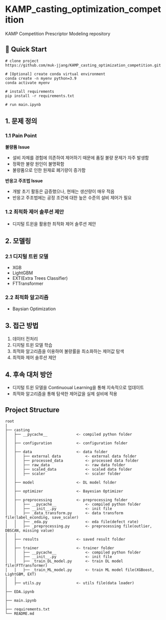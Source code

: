# KAMP_casting_optimization_competition
KAMP Competition Prescriptor Modeling repository

## 🚀 Quick Start
```
# clone project
https://github.com/muk-jjang/KAMP_casting_optimization_competition.git

# [Optional] create conda virtual environment
conda create -n myenv python=3.9
conda activate myenv

# install requirements
pip install -r requirements.txt

# run main.ipynb 

```

## 1. 문제 정의
### 1.1 Pain Point
**불량품 Issue** 
- 설비 자체를 경험에 의존하여 제어하기 때문에 품질 불량 문제가 자주 발생함
- 정확한 불량 원인이 불명확함
- 불량품으로 인한 원재료 폐기량이 증가함

**반응고 주조법 Issue**
- 개발 초기 활동은 급증했으나, 현재는 생산량이 매우 적음
- 반응고 주조법에는 공정 조건에 대한 높은 수준의 설비 제어가 필요

### 1.2 최적화 제어 솔루션 제안
- 디지털 트윈을 활용한 최적화 제어 솔루션 제안

## 2. 모델링
### 2.1 디지털 트윈 모델
- XGB
- LightGBM
- EXT(Extra Trees Classifier)
- FTTransformer

### 2.2 최적화 알고리즘
- Baysian Optimization

## 3. 접근 방법
1. 데이터 전처리
2. 디지털 트윈 모델 학습
3. 최적화 알고리즘을 이용하여 불량률을 최소화하는 제어값 탐색
4. 최적화 제어 솔루션 제안


## 4. 후속 대처 방안
- 디지털 트윈 모델을 Continuoual Learning을 통해 지속적으로 업데이트
- 최적화 알고리즘을 통해 탐색한 제어값을 실제 설비에 적용

## Project Structure
```
root
|
├── casting
│   ├── __pycache__             <- compiled python folder
│   │
│   ├── configuration           <- configuration folder
│   │
│   ├── data                    <- data folder
│   │   ├── external data           <- external data folder 
│   │   ├── processed_data          <- processed data folder
│   │   ├── raw_data                <- raw data folder
│   │   ├── scaled_data             <- scaled data folder
│   │   ├── scaler                  <- scaler folder
│   │
│   ├── model                   <- DL model folder
│   │
│   ├── optimizer               <- Bayesian Optimizer    
│   │
│   ├── preprocessing           <- preprocessing folder
│   │   ├── __pycache__             <- compiled python folder
│   │   ├── __init__.py             <- init file
│   │   ├── _data_transform.py      <- data transform file(label_econding, save_scaler)
│   │   ├── _eda.py                 <- eda file(defect rate)
│   │   ├── _preprocessing.py       <- preprocessing file(outlier, DBSCAN, missing value)
│   │
│   ├── results                 <- saved result folder 
│   │
│   ├── trainer                 <- trainer folder
│   │   ├── __pycache__             <- compiled python folder
│   │   ├── __init__.py             <- init file
│   │   ├── _train_DL_model.py      <- train DL model file(FTTransformer)
│   │   ├── _train_ML_model.py      <- train ML model file(XGBoost, LightGBM, EXT)
│   │   
│   ├── utils.py                <- utils file(data loader)
│
├── EDA.ipynb
│
├── main.ipynb 
│
├── requirements.txt
└── README.md
```